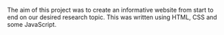 The aim of this project was to create an informative website from start to end on our desired research topic. 
This was written using HTML, CSS and some JavaScript.
